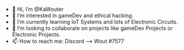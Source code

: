 - 👋 Hi, I’m @KaWouter
- 👀 I’m interested in gameDev and ethical hacking.
- 🌱 I’m currently learning IoT Systems and lots of Electronic Circuits.
- 💞️ I’m looking to collaborate on projects like gameDev Projects or Electronic Projects.
- 📫 How to reach me: Discord --> Wout #7577


